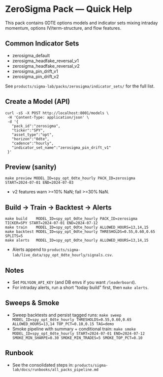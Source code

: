 # ZeroSigma Pack — Quick Help

This pack contains 0DTE options models and indicator sets mixing intraday momentum, options IV/term-structure, and flow features.

## Common Indicator Sets
- zerosigma_default
- zerosigma_headfake_reversal_v1
- zerosigma_headfake_reversal_v2
- zerosigma_pin_drift_v1
- zerosigma_pin_drift_v2

See `products/sigma-lab/packs/zerosigma/indicator_sets/` for the full list.

## Create a Model (API)
```
curl -sS -X POST http://localhost:8001/models \
 -H 'Content-Type: application/json' \
 -d '{
   "pack_id":"zerosigma",
   "ticker":"SPY",
   "asset_type":"opt",
   "horizon":"0dte",
   "cadence":"hourly",
   "indicator_set_name":"zerosigma_pin_drift_v1"
 }'
```

## Preview (sanity)
```
make preview MODEL_ID=spy_opt_0dte_hourly PACK_ID=zerosigma START=2024-07-01 END=2024-07-03
```
- v2 features warn >=10% NaN; fail >=30% NaN.

## Build → Train → Backtest → Alerts
```
make build    MODEL_ID=spy_opt_0dte_hourly PACK_ID=zerosigma TICKER=SPY START=2024-07-01 END=2024-07-12
make train    MODEL_ID=spy_opt_0dte_hourly ALLOWED_HOURS=13,14,15
make backtest MODEL_ID=spy_opt_0dte_hourly THRESHOLDS=0.55,0.60,0.65 SPLITS=5
make alerts   MODEL_ID=spy_opt_0dte_hourly ALLOWED_HOURS=13,14,15
```
- Alerts append to `products/sigma-lab/live_data/spy_opt_0dte_hourly/signals.csv`.

## Notes
- Set `POLYGON_API_KEY` (and DB envs if you want `/leaderboard`).
- For intraday alerts, run a short “today build” first, then `make alerts`.

## Sweeps & Smoke
- Sweep backtests and persist tagged runs: `make sweep MODEL_ID=spy_opt_0dte_hourly THRESHOLDS=0.55,0.60,0.65 ALLOWED_HOURS=13,14 TOP_PCT=0.10,0.15 TAG=demo`
- Smoke pipeline with summary + conditional train: `make smoke MODEL_ID=spy_opt_0dte_hourly START=2024-07-01 END=2024-07-12 SMOKE_MIN_SHARPE=0.30 SMOKE_MIN_TRADES=5 SMOKE_TOP_PCT=0.10`

## Runbook
- See the consolidated steps in: `products/sigma-lab/docs/runbooks/all_packs_pipeline.md`
